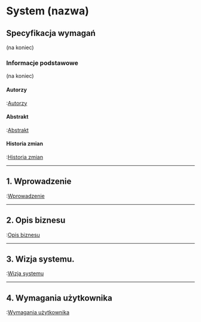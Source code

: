 # System (nazwa)

## Specyfikacja wymagań

(na koniec)

### Informacje podstawowe

(na koniec)

#### Autorzy

:[Autorzy](autorzy.md)


#### Abstrakt

:[Abstrakt](abstrakt.md)


#### Historia zmian

:[Historia zmian](historia.zmian.md)

---
## 1. Wprowadzenie

:[Wprowadzenie](1.wprowadzenie/wprowadzenie.md)

---
## 2. Opis biznesu

:[Opis biznesu](2.opis.biznesu/opis.biznesu.md)

---
## 3. Wizja systemu.

:[Wizja systemu](3.wizja.systemu/wizja.systemu.md)

---
## 4. Wymagania użytkownika

:[Wymagania użytkownika](4.wymagania.uzytkownika/wymagania.uzytkownika.md)
